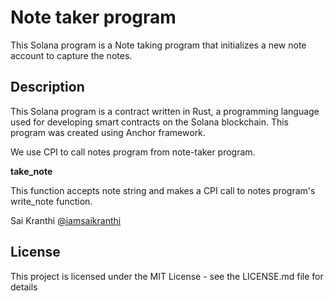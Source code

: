 # Note taker program

This Solana program is a Note taking program that initializes a new note account to capture the notes.
## Description

This Solana program is a contract written in Rust, a programming language used for developing smart contracts on the Solana blockchain. This program was created using Anchor framework.

We use CPI to call notes program from note-taker program.

**take_note**

This function accepts note string and makes a CPI call to notes program's write_note function.


Sai Kranthi
[@iamsaikranthi](https://twitter.com/iamsaikranthi)


## License

This project is licensed under the MIT License - see the LICENSE.md file for details
